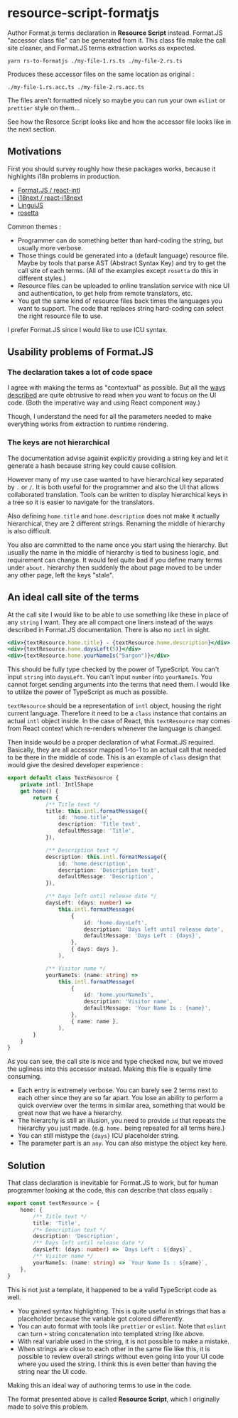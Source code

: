 # resource-script-formatjs

Author Format.js terms declaration in **Resource Script** instead. Format.JS "accessor class file" can be generated from it. This class file make the call site cleaner, and Format.JS terms extraction works as expected.

```
yarn rs-to-formatjs ./my-file-1.rs.ts ./my-file-2.rs.ts
```

Produces these accessor files on the same location as original :

```
./my-file-1.rs.acc.ts ./my-file-2.rs.acc.ts
```

The files aren't formatted nicely so maybe you can run your own `eslint` or `prettier` style on them...

See how the Resorce Script looks like and how the accessor file looks like in the next section.

## Motivations

First you should survey roughly how these packages works, because it highlights i18n problems in production.

-   [Format.JS / react-intl](https://formatjs.io/)
-   [i18next / react-i18next](https://react.i18next.com/)
-   [LinguiJS](https://lingui.js.org/)
-   [rosetta](https://github.com/lukeed/rosetta)

Common themes :

-   Programmer can do something better than hard-coding the string, but usually more verbose.
-   Those things could be generated into a (default language) resource file. Maybe by tools that parse AST (Abstract Syntax Key) and try to get the call site of each terms. (All of the examples except `rosetta` do this in different styles.)
-   Resource files can be uploaded to online translation service with nice UI and authentication, to get help from remote translators, etc.
-   You get the same kind of resource files back times the languages you want to support. The code that replaces string hard-coding can select the right resource file to use.

I prefer Format.JS since I would like to use ICU syntax.

## Usability problems of Format.JS

### The declaration takes a lot of code space

I agree with making the terms as "contextual" as possible. But all the [ways described](https://formatjs.io/docs/getting-started/message-declaration) are quite obtrusive to read when you want to focus on the UI code. (Both the imperative way and using React component way.)

Though, I understand the need for all the parameters needed to make everything works from extraction to runtime rendering.

### The keys are not hierarchical

The documentation advise against explicitly providing a string key and let it generate a hash because string key could cause collision.

However many of my use case wanted to have hierarchical key separated by `.` or `/`. It is both useful for the programmer and also the UI that allows collaborated translation. Tools can be written to display hierarchical keys in a tree so it is easier to navigate for the translators.

Also defining `home.title` and `home.description` does not make it actually hierarchical, they are 2 different strings. Renaming the middle of hierarchy is also difficult.

You also are committed to the name once you start using the hierarchy. But usually the name in the middle of hierarchy is tied to business logic, and requirement can change. It would feel quite bad if you define many terms under `about.` hierarchy then suddenly the about page moved to be under any other page, left the keys "stale".

## An ideal call site of the terms

At the call site I would like to be able to use something like these in place of any `string` I want. They are all compact one liners instead of the ways described in Format.JS documentation. There is also no `intl` in sight.

```jsx
<div>{textResource.home.title} - {textResource.home.description}</div>
<div>{textResource.home.daysLeft(5)}</div>
<div>{textResource.home.yourNameIs("5argon")}</div>
```

This should be fully type checked by the power of TypeScript. You can't input `string` into `daysLeft`. You can't input `number` into `yourNameIs`. You cannot forget sending arguments into the terms that need them. I would like to utilize the power of TypeScript as much as possible.

`textResource` should be a representation of `intl` object, housing the right current language. Therefore it need to be a `class` instance that contains an actual `intl` object inside. In the case of React, this `textResource` may comes from React context which re-renders whenever the language is changed.

Then inside would be a proper declaration of what Format.JS required. Basically, they are all accessor mapped 1-to-1 to an actual call that needed to be there in the middle of code. This is an example of `class` design that would give the desired developer experience :

```ts
export default class TextResource {
	private intl: IntlShape
	get home() {
		return {
			/** Title text */
			title: this.intl.formatMessage({
				id: 'home.title',
				description: 'Title text',
				defaultMessage: 'Title',
			}),

			/** Description text */
			description: this.intl.formatMessage({
				id: 'home.description',
				description: 'Description text',
				defaultMessage: 'Description',
			}),

			/** Days left until release date */
			daysLeft: (days: number) =>
				this.intl.formatMessage(
					{
						id: 'home.daysLeft',
						description: 'Days left until release date',
						defaultMessage: 'Days Left : {days}',
					},
					{ days: days },
				),

			/** Visitor name */
			yourNameIs: (name: string) =>
				this.intl.formatMessage(
					{
						id: 'home.yourNameIs',
						description: 'Visitor name',
						defaultMessage: 'Your Name Is : {name}',
					},
					{ name: name },
				),
		}
	}
}
```

As you can see, the call site is nice and type checked now, but we moved the ugliness into this accessor instead. Making this file is equally time consuming.

-   Each entry is extremely verbose. You can barely see 2 terms next to each other since they are so far apart. You lose an ability to perform a quick overview over the terms in similar area, something that would be great now that we have a hierarchy.
-   The hierarchy is still an illusion, you need to provide `id` that repeats the hierarchy you just made. (e.g. `home.` being repeated for all terms here.)
-   You can still mistype the `{days}` ICU placeholder string.
-   The parameter part is an `any`. You can also mistype the object key here.

## Solution

That class declaration is inevitable for Format.JS to work, but for human programmer looking at the code, this can describe that class equally :

```ts
export const textResource = {
	home: {
		/** Title text */
		title: 'Title',
		/*+ Description text */
		description: 'Description',
		/** Days left until release date */
		daysLeft: (days: number) => `Days Left : ${days}`,
		/** Visitor name */
		yourNameIs: (name: string) => `Your Name Is : ${name}`,
	},
}
```

This is not just a template, it happened to be a valid TypeScript code as well.

-   You gained syntax highlighting. This is quite useful in strings that has a placeholder because the variable got colored differently.
-   You can auto format with tools like `prettier` or `eslint`. Note that `eslint` can turn `+` string concatenation into templated string like above.
-   With real variable used in the string, it is not possible to make a mistake.
-   When strings are close to each other in the same file like this, it is possible to review overall strings without even going into your UI code where you used the string. I think this is even better than having the string near the UI code.

Making this an ideal way of authoring terms to use in the code.

The format presented above is called **Resource Script**, which I originally made to solve this problem.
